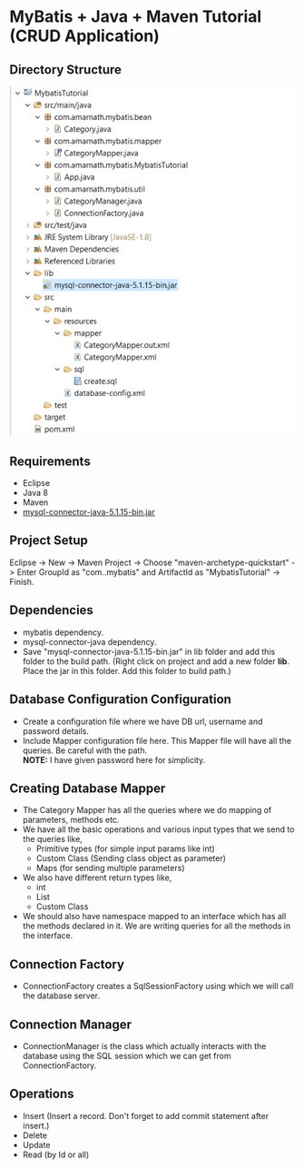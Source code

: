# MyBatis + Java + Maven Tutorial (CRUD Application)

## Directory Structure
  ![Project directory structure](https://github.com/Amarnath510/MyBatisTutorial/blob/master/MyBatis.png)
  
## Requirements
  - Eclipse
  - Java 8
  - Maven
  - [mysql-connector-java-5.1.15-bin.jar](http://www.java2s.com/Code/Jar/m/Downloadmysqlconnectorjava5115binjar.htm)
  
## Project Setup <br />
  Eclipse -> New -> Maven Project -> Choose "maven-archetype-quickstart" -> Enter GroupId as "com.<orgname>.mybatis" and ArtifactId as "MybatisTutorial" -> Finish.

## Dependencies <br />
  - mybatis dependency.
  - mysql-connector-java dependency.
  - Save "mysql-connector-java-5.1.15-bin.jar" in lib folder and add this folder to the build path. (Right click on project and add a new folder **lib**. Place the jar in this folder. Add this folder to build path.)
  
## Database Configuration Configuration <br />
  - Create a configuration file where we have DB url, username and password details.
  - Include Mapper configuration file here. This Mapper file will have all the queries. Be careful with the path.<br />
  **NOTE:** I have given password here for simplicity.

## Creating Database Mapper
  - The Category Mapper has all the queries where we do mapping of parameters, methods etc.
  - We have all the basic operations and various input types that we send to the queries like,
    - Primitive types (for simple input params like int)
    - Custom Class (Sending class object as parameter)
    - Maps (for sending multiple parameters)
  - We also have different return types like,
    - int
    - List
    - Custom Class
  - We should also have namespace mapped to an interface which has all the methods declared in it. We are writing queries for all the methods in the interface.

## Connection Factory
  - ConnectionFactory creates a SqlSessionFactory using which we will call the database server.
  
## Connection Manager
  - ConnectionManager is the class which actually interacts with the database using the SQL session which we can get from ConnectionFactory.

## Operations
  - Insert (Insert a record. Don't forget to add commit statement after insert.)
  - Delete
  - Update
  - Read (by Id or all)
